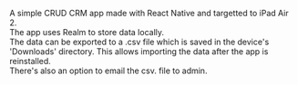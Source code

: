 A simple CRUD CRM app made with React Native and targetted to iPad Air 2.  
The app uses Realm to store data locally.  
The data can be exported to a .csv file which is saved in the device's 'Downloads' directory. This allows importing the data after the app is reinstalled.  
There's also an option to email the csv. file to admin.  
